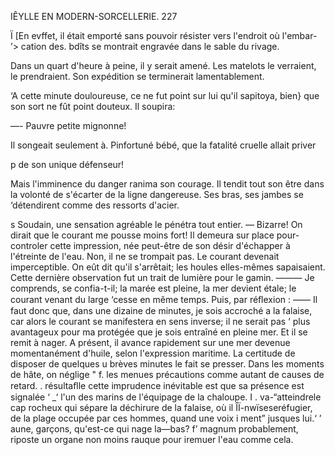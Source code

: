  
  

IÊYLLE EN MODERN-SORCELLERIE. 227

Ï [En evffet, il était emporté sans pouvoir résister vers l'endroit où l'embar-
 ’> cation des. bdîts se montrait engravée dans le sable du rivage.

Dans un quart d'heure à peine, il y serait amené. Les matelots le verraient,
le prendraient. Son expédition se terminerait lamentablement.

‘A cette minute douloureuse, ce ne fut point sur lui qu'il sapitoya, bien}
que son sort ne fût point douteux. Il soupira:

—- Pauvre petite mignonne!

Il songeait seulement à. Pinfortuné bébé, que la fatalité cruelle allait priver

p de son unique défenseur!

Mais l'imminence du danger ranima son courage. Il tendit tout son être
dans la volonté de s'écarter de la ligne dangereuse. Ses bras, ses jambes se
‘détendirent comme des ressorts d'acier.

s Soudain, une sensation agréable le pénétra tout entier.
— Bizarre! On dirait que le courant me pousse moins fort!
Il demeura sur place pour- controler cette impression, née peut-être de son
désir d'échapper à l'étreinte de l'eau.
 Non, il ne se trompait pas. Le courant devenait imperceptible. On eût
dit qu'il s'arrêtait; les houles elles-mêmes sapaisaient.
Cette dernière observation fut un trait de lumière pour le gamin.
——— Je comprends, se confia-t-il; la marée est pleine, la mer devient étale;
le courant venant du large ‘cesse en même temps.
Puis, par réﬂexion :
—— Il faut donc que, dans une dizaine de minutes, je sois accroché a la
falaise, car alors le courant se manifestera en sens inverse; il ne serait pas
‘ plus avantageux pour ma protégée que je sois entraîné en pleine mer.
Et il se remit à nager.
A présent, il avance rapidement sur une mer devenue momentanément
d'huile, selon l'expression maritime. La certitude de disposer de quelques
u brèves minutes le fait se presser. Dans les moments de hâte, on néglige
" f. les menues précautions comme autant de causes de retard.
 .  résultaﬂle cette imprudence inévitable est que sa présence est signalée
‘  _‘  l'un des marins de l'équipage de la chaloupe.
I .  va-“atteindrele cap rocheux qui sépare la déchirure de la falaise, où
il ÎÏ-nwïseseréfugier, de la plage occupée par ces hommes, quand une voix
i ment” jusques lui.‘
’ aune, garçons, qu'est-ce qui nage la—bas? f’
 magnum probablement, riposte un organe non moins rauque
 pour iremuer l'eau comme cela.

  
       
 
 
   

 

 

